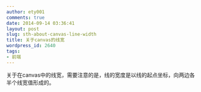 ```yaml
---
author: ety001
comments: true
date: 2014-09-14 03:36:41
layout: post
slug: sth-about-canvas-line-width
title: 关于canvas的线宽
wordpress_id: 2640
tags:
- 前端
---
```


关于在canvas中的线宽，需要注意的是，线的宽度是以线的起点坐标，向两边各半个线宽值形成的。


